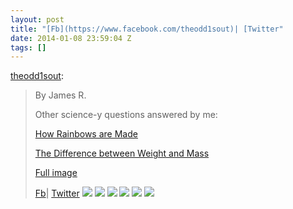 ```yaml
---
layout: post
title: "[Fb](https://www.facebook.com/theodd1sout)| [Twitter"
date: 2014-01-08 23:59:04 Z
tags: []
---
```

[theodd1sout](http://theodd1sout.tumblr.com/post/72701839217/by-james-r-other-science-y-questions-answered-by):

> By James R.
> 
> Other science-y questions answered by me:
> 
> [How Rainbows are Made](http://theodd1sout.tumblr.com/post/66688823981/thought-id-share-how-rainbows-are-really-made)
> 
> [The Difference between Weight and Mass](http://theodd1sout.tumblr.com/post/57189737284/warning-some-cartoonists-may-be-smarter-than-they)
> 
> [Full image](http://i.imgur.com/dbW4GCK.png)
> 
> [Fb](https://www.facebook.com/theodd1sout)| [Twitter](https://twitter.com/Theodd1sout)
![](/media/2014/01/72709130523_0.png)
![](/media/2014/01/72709130523_1.png)
![](/media/2014/01/72709130523_2.png)
![](/media/2014/01/72709130523_3.png)
![](/media/2014/01/72709130523_4.png)
![](/media/2014/01/72709130523_5.png)
